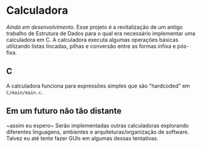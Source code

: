# Calculadora
_Ainda em desenvolvimento_.
Esse projeto é a revitalização de um antigo trabalho de Estrutura de Dados para
o qual era necessário implementar uma calculadora em C. A calculadora executa
algumas operações básicas utilizando listas lincadas, pilhas e conversão entre
as formas infixa e pós-fixa.


## C
A calculadora funciona para expressões simples que são "hardcoded" em `C/main/main.c`.


## Em um futuro não tão distante
~assim eu espero~ Serão implementadas outras calculadoras explorando diferentes 
linguagens, ambientes e arquiteturas/organização de software. Talvez eu até tente 
fazer GUIs em algumas dessas tentativas.